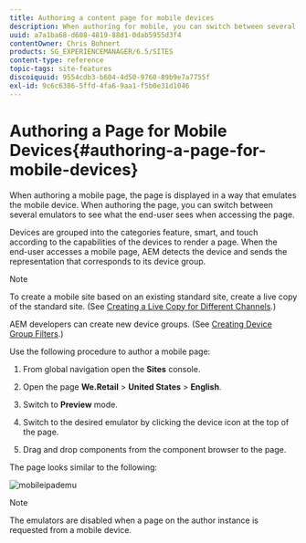 ```yaml
---
title: Authoring a content page for mobile devices
description: When authoring for mobile, you can switch between several emulators to see what the end-user sees.
uuid: a7a1ba68-d608-4819-88d1-0dab5955d3f4
contentOwner: Chris Bohnert
products: SG_EXPERIENCEMANAGER/6.5/SITES
content-type: reference
topic-tags: site-features
discoiquuid: 9554cdb3-b604-4d50-9760-89b9e7a7755f
exl-id: 9c6c6386-5ffd-4fa6-9aa1-f5b0e31d1046
---
```

# Authoring a Page for Mobile Devices{#authoring-a-page-for-mobile-devices}

When authoring a mobile page, the page is displayed in a way that emulates the mobile device. When authoring the page, you can switch between several emulators to see what the end-user sees when accessing the page.

Devices are grouped into the categories feature, smart, and touch according to the capabilities of the devices to render a page. When the end-user accesses a mobile page, AEM detects the device and sends the representation that corresponds to its device group.

>[!NOTE]
>
>To create a mobile site based on an existing standard site, create a live copy of the standard site. (See [Creating a Live Copy for Different Channels](/help/sites-administering/msm-livecopy.md).)
>
>AEM developers can create new device groups. (See [Creating Device Group Filters](/help/sites-developing/groupfilters.md).)

Use the following procedure to author a mobile page:

1. From global navigation open the **Sites** console.
1. Open the page **We.Retail** > **United States** > **English**.

1. Switch to **Preview** mode.
1. Switch to the desired emulator by clicking the device icon at the top of the page.
1. Drag and drop components from the component browser to the page.

The page looks similar to the following:

![mobileipademu](assets/mobileipademu.png)

>[!NOTE]
>
>The emulators are disabled when a page on the author instance is requested from a mobile device.
